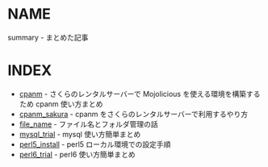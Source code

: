# NAME

summary - まとめた記事

# INDEX

- [cpanm](cpanm.md) - さくらのレンタルサーバーで Mojolicious を使える環境を構築するため cpanm 使い方まとめ
- [cpanm_sakura](cpanm_sakura.md) - cpanm をさくらのレンタルサーバーで利用するやり方
- [file_name](file_name.md) - ファイル名とフォルダ管理の話
- [mysql_trial](mysql_trial.md) - mysql 使い方簡単まとめ
- [perl5_install](perl5_install.md) - perl5 ローカル環境での設定手順
- [perl6_trial](perl6_trial.md) - perl6 使い方簡単まとめ
